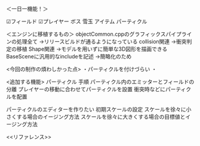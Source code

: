 ＜一日一機能！＞

☑フィールド
☑プレイヤー
ボス
雪玉
アイテム
パーティクル


＜エンジンに移植するもの＞
objectCommon.cppのグラフィックスパイプラインの処理全て
→リリースビルドが通るようになっている
collision関連
→衝突判定の移植
Shape関連
→モデルを用いずに簡単な3D図形を描画できる
BaseSceneに汎用的なincludeを記述
→簡略化のため

<今回の制作の煩わしかった点>
・パーティクルを付けづらい
・

<追加する機能>
パーティクル
手順
パーティクル内のエミッターとフィールドの分離
プレイヤーの移動に合わせてパーティクルを設置
衝突時などにパーティクルを配置

パーティクルのエディターを作りたい
初期スケールの設定
スケールを徐々に小さくする場合のイージング方法
スケールを徐々に大きくする場合の目標値とイージング方法



<<リファレンス>>
